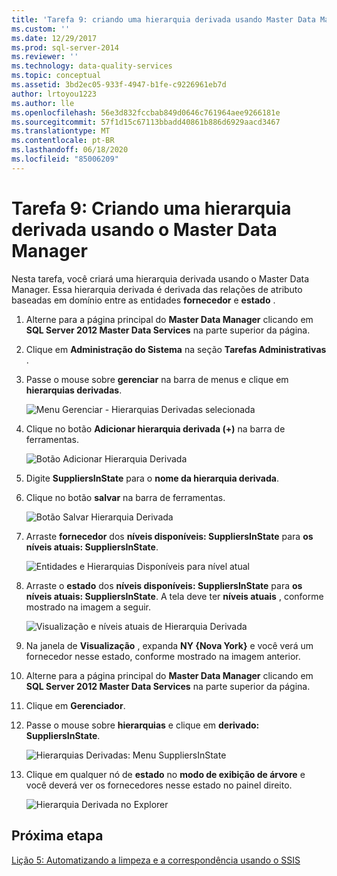 ```yaml
---
title: 'Tarefa 9: criando uma hierarquia derivada usando Master Data Manager | Microsoft Docs'
ms.custom: ''
ms.date: 12/29/2017
ms.prod: sql-server-2014
ms.reviewer: ''
ms.technology: data-quality-services
ms.topic: conceptual
ms.assetid: 3bd2ec05-933f-4947-b1fe-c9226961eb7d
author: lrtoyou1223
ms.author: lle
ms.openlocfilehash: 56e3d832fccbab849d0646c761964aee9266181e
ms.sourcegitcommit: 57f1d15c67113bbadd40861b886d6929aacd3467
ms.translationtype: MT
ms.contentlocale: pt-BR
ms.lasthandoff: 06/18/2020
ms.locfileid: "85006209"
---
```

# <a name="task-9-creating-a-derived-hierarchy-using-master-data-manager"></a>Tarefa 9: Criando uma hierarquia derivada usando o Master Data Manager
  Nesta tarefa, você criará uma hierarquia derivada usando o Master Data Manager. Essa hierarquia derivada é derivada das relações de atributo baseadas em domínio entre as entidades **fornecedor** e **estado** .  
  
1.  Alterne para a página principal do **Master Data Manager** clicando em **SQL Server 2012 Master Data Services** na parte superior da página.  
  
2.  Clique em **Administração do Sistema** na seção **Tarefas Administrativas** .  
  
3.  Passe o mouse sobre **gerenciar** na barra de menus e clique em **hierarquias derivadas**.  
  
     ![Menu Gerenciar - Hierarquias Derivadas selecionada](../../2014/tutorials/media/et-creatingaderivedhierarchyusingmdm-01.jpg "Menu Gerenciar - Hierarquias Derivadas selecionada")  
  
4.  Clique no botão **Adicionar hierarquia derivada (+)** na barra de ferramentas.  
  
     ![Botão Adicionar Hierarquia Derivada](../../2014/tutorials/media/et-creatingaderivedhierarchyusingmdm-02.jpg "Botão Adicionar Hierarquia Derivada")  
  
5.  Digite **SuppliersInState** para o **nome da hierarquia derivada**.  
  
6.  Clique no botão **salvar** na barra de ferramentas.  
  
     ![Botão Salvar Hierarquia Derivada](../../2014/tutorials/media/et-creatingaderivedhierarchyusingmdm-03.jpg "Botão Salvar Hierarquia Derivada")  
  
7.  Arraste **fornecedor** dos **níveis disponíveis: SuppliersInState** para **os níveis atuais: SuppliersInState**.  
  
     ![Entidades e Hierarquias Disponíveis para nível atual](../../2014/tutorials/media/et-creatingaderivedhierarchyusingmdm-04.jpg "Entidades e Hierarquias Disponíveis para nível atual")  
  
8.  Arraste o **estado** dos **níveis disponíveis: SuppliersInState** para **os níveis atuais: SuppliersInState**. A tela deve ter **níveis atuais** , conforme mostrado na imagem a seguir.  
  
     ![Visualização e níveis atuais de Hierarquia Derivada](../../2014/tutorials/media/et-creatingaderivedhierarchyusingmdm-05.jpg "Visualização e níveis atuais de Hierarquia Derivada")  
  
9. Na janela de **Visualização** , expanda **NY {Nova York}** e você verá um fornecedor nesse estado, conforme mostrado na imagem anterior.  
  
10. Alterne para a página principal do **Master Data Manager** clicando em **SQL Server 2012 Master Data Services** na parte superior da página.  
  
11. Clique em **Gerenciador**.  
  
12. Passe o mouse sobre **hierarquias** e clique em **derivado: SuppliersInState**.  
  
     ![Hierarquias Derivadas: Menu SuppliersInState](../../2014/tutorials/media/et-creatingaderivedhierarchyusingmdm-06.jpg "Hierarquias Derivadas: Menu SuppliersInState")  
  
13. Clique em qualquer nó de **estado** no **modo de exibição de árvore** e você deverá ver os fornecedores nesse estado no painel direito.  
  
     ![Hierarquia Derivada no Explorer](../../2014/tutorials/media/et-creatingaderivedhierarchyusingmdm-07.jpg "Hierarquia Derivada no Explorer")  
  
## <a name="next-step"></a>Próxima etapa  
 [Lição 5: Automatizando a limpeza e a correspondência usando o SSIS](../../2014/tutorials/lesson-5-automating-the-cleansing-and-matching-using-ssis.md)  
  
  
